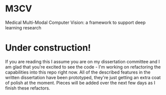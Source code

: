 # M3CV
Medical Multi-Modal Computer Vision: a framework to support deep learning research

# Under construction!

If you are reading this I assume you are on my dissertation committee and I am glad that you're excited to see the code - I'm working on refactoring the capabilities into this repo right now. All of the described features in the written dissertation have been prototyped, they're just getting an extra coat of polish at the moment. Pieces will be added over the next few days as I finish these refactors.